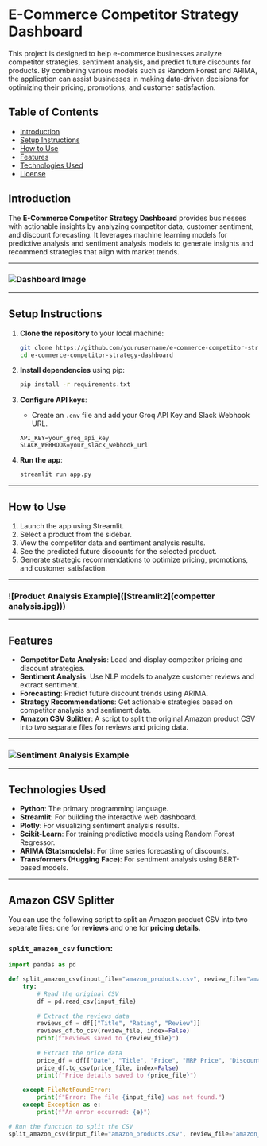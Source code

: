 # E-Commerce Competitor Strategy Dashboard

This project is designed to help e-commerce businesses analyze competitor strategies, sentiment analysis, and predict future discounts for products. By combining various models such as Random Forest and ARIMA, the application can assist businesses in making data-driven decisions for optimizing their pricing, promotions, and customer satisfaction.

## Table of Contents

- [Introduction](#introduction)
- [Setup Instructions](#setup-instructions)
- [How to Use](#how-to-use)
- [Features](#features)
- [Technologies Used](#technologies-used)
- [License](#license)

## Introduction

The **E-Commerce Competitor Strategy Dashboard** provides businesses with actionable insights by analyzing competitor data, customer sentiment, and discount forecasting. It leverages machine learning models for predictive analysis and sentiment analysis models to generate insights and recommend strategies that align with market trends.

---

### ![Dashboard Image](![Streamlit1](https://github.com/user-attachments/assets/c987926f-b697-4d7d-82a4-c394bcc2f6e7))

---

## Setup Instructions

1. **Clone the repository** to your local machine:
    ```bash
    git clone https://github.com/yourusername/e-commerce-competitor-strategy-dashboard.git
    cd e-commerce-competitor-strategy-dashboard
    ```

2. **Install dependencies** using pip:
    ```bash
    pip install -r requirements.txt
    ```

3. **Configure API keys**:
    - Create an `.env` file and add your Groq API Key and Slack Webhook URL.
    ```plaintext
    API_KEY=your_groq_api_key
    SLACK_WEBHOOK=your_slack_webhook_url
    ```

4. **Run the app**:
    ```bash
    streamlit run app.py
    ```

---

## How to Use

1. Launch the app using Streamlit.
2. Select a product from the sidebar.
3. View the competitor data and sentiment analysis results.
4. See the predicted future discounts for the selected product.
5. Generate strategic recommendations to optimize pricing, promotions, and customer satisfaction.

---

### ![Product Analysis Example]([Streamlit2](competter analysis.jpg)))

---

## Features

- **Competitor Data Analysis**: Load and display competitor pricing and discount strategies.
- **Sentiment Analysis**: Use NLP models to analyze customer reviews and extract sentiment.
- **Forecasting**: Predict future discount trends using ARIMA.
- **Strategy Recommendations**: Get actionable strategies based on competitor analysis and sentiment data.
- **Amazon CSV Splitter**: A script to split the original Amazon product CSV into two separate files for reviews and pricing data.

---

### ![Sentiment Analysis Example](![Streamlit3]([results.jpg](https://github.com/Abhyu001/E-commerece-Comptetor-Analysis/blob/main/results.jpg)))

---

## Technologies Used

- **Python**: The primary programming language.
- **Streamlit**: For building the interactive web dashboard.
- **Plotly**: For visualizing sentiment analysis results.
- **Scikit-Learn**: For training predictive models using Random Forest Regressor.
- **ARIMA (Statsmodels)**: For time series forecasting of discounts.
- **Transformers (Hugging Face)**: For sentiment analysis using BERT-based models.

---

## Amazon CSV Splitter

You can use the following script to split an Amazon product CSV into two separate files: one for **reviews** and one for **pricing details**.

### `split_amazon_csv` function:

```python
import pandas as pd

def split_amazon_csv(input_file="amazon_products.csv", review_file="amazon_reviews.csv", price_file="amazon_price.csv"):
    try:
        # Read the original CSV
        df = pd.read_csv(input_file)
        
        # Extract the reviews data
        reviews_df = df[["Title", "Rating", "Review"]]
        reviews_df.to_csv(review_file, index=False)
        print(f"Reviews saved to {review_file}")
        
        # Extract the price data
        price_df = df[["Date", "Title", "Price", "MRP Price", "Discount (%)", "Availability"]].drop_duplicates()
        price_df.to_csv(price_file, index=False)
        print(f"Price details saved to {price_file}")
    
    except FileNotFoundError:
        print(f"Error: The file {input_file} was not found.")
    except Exception as e:
        print(f"An error occurred: {e}")

# Run the function to split the CSV
split_amazon_csv(input_file="amazon_products.csv", review_file="amazon_reviews.csv", price_file="amazon_price.csv")

